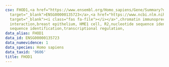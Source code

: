 ```yaml
---
csv: FHOD1,<a href="https://www.ensembl.org/Homo_sapiens/Gene/Summary?db=core;g=ENSG00000135723"
  target="_blank">ENSG00000135723</a>,<a href="https://www.ncbi.nlm.nih.gov/pubmed/22863008"
  target="_blank"><i class="fas fa-file"></i></a>",chromatin immunoprecipitation assay,direct
  interaction,breast epithelium, HME1 cell, R2,nucleotide sequence identification,nucleotide
  sequence identification,transcriptional regulation,
data_alias: FHOD1
data_id: ENSG00000135723
data_numevidence: 1
data_species: Homo sapiens
data_taxid: '9606'
title: FHOD1
---
```

